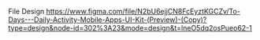 File Design
https://www.figma.com/file/N2bU6ejjCN8FcEyztKGCZv/To-Days---Daily-Activity-Mobile-Apps-UI-Kit-(Preview)-(Copy)?type=design&node-id=302%3A23&mode=design&t=lneO5dq2osPueo62-1
